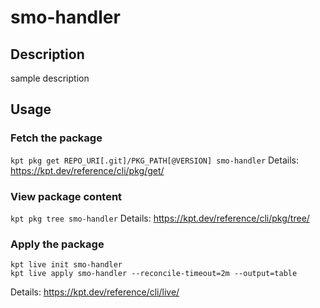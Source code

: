 # smo-handler

## Description
sample description

## Usage

### Fetch the package
`kpt pkg get REPO_URI[.git]/PKG_PATH[@VERSION] smo-handler`
Details: https://kpt.dev/reference/cli/pkg/get/

### View package content
`kpt pkg tree smo-handler`
Details: https://kpt.dev/reference/cli/pkg/tree/

### Apply the package
```
kpt live init smo-handler
kpt live apply smo-handler --reconcile-timeout=2m --output=table
```
Details: https://kpt.dev/reference/cli/live/
